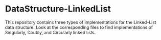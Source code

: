# DataStructure-LinkedList

This repository contains three types of implementations for the Linked-List data structure. Look at the corresponding files to find implementations of Singularly, Doubly, and Circularly linked lists.
